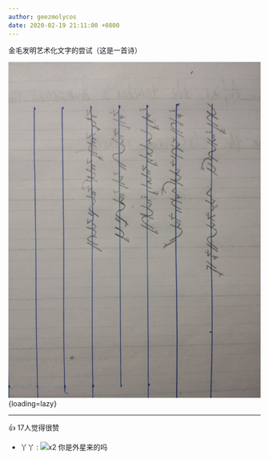 ```yaml
---
author: geezmolycos
date: 2020-02-19 21:11:00 +0800
---
```


金毛发明艺术化文字的尝试（这是一首诗）

![](/images/qq-zone/2020-02-19-writing.jpg){loading=lazy}

---
👍 17人觉得很赞

- 丫丫 : ![](https://qzonestyle.gtimg.cn/qzone/em/e144.gif)x2 你是外星来的吗
